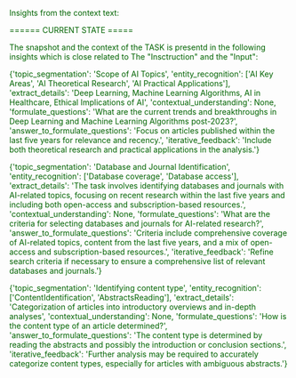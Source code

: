 
<span style='color: darkgreen;'>Insights from the context text:</span>


<span style='color: darkgreen;'>====== CURRENT STATE =====</span>

<span style='color: darkgreen;'>The snapshot and the context of the TASK is presentd in the following insights which is close related to The &quot;Insctruction&quot; and the &quot;Input&quot;:</span>

<span style='color: darkgreen;'>{&#x27;topic_segmentation&#x27;: &#x27;Scope of AI Topics&#x27;, &#x27;entity_recognition&#x27;: [&#x27;AI Key Areas&#x27;, &#x27;AI Theoretical Research&#x27;, &#x27;AI Practical Applications&#x27;], &#x27;extract_details&#x27;: &#x27;Deep Learning, Machine Learning Algorithms, AI in Healthcare, Ethical Implications of AI&#x27;, &#x27;contextual_understanding&#x27;: None, &#x27;formulate_questions&#x27;: &#x27;What are the current trends and breakthroughs in Deep Learning and Machine Learning Algorithms post-2023?&#x27;, &#x27;answer_to_formulate_questions&#x27;: &#x27;Focus on articles published within the last five years for relevance and recency.&#x27;, &#x27;iterative_feedback&#x27;: &#x27;Include both theoretical research and practical applications in the analysis.&#x27;}</span>

<span style='color: darkgreen;'>{&#x27;topic_segmentation&#x27;: &#x27;Database and Journal Identification&#x27;, &#x27;entity_recognition&#x27;: [&#x27;Database coverage&#x27;, &#x27;Database access&#x27;], &#x27;extract_details&#x27;: &#x27;The task involves identifying databases and journals with AI-related topics, focusing on recent research within the last five years and including both open-access and subscription-based resources.&#x27;, &#x27;contextual_understanding&#x27;: None, &#x27;formulate_questions&#x27;: &#x27;What are the criteria for selecting databases and journals for AI-related research?&#x27;, &#x27;answer_to_formulate_questions&#x27;: &#x27;Criteria include comprehensive coverage of AI-related topics, content from the last five years, and a mix of open-access and subscription-based resources.&#x27;, &#x27;iterative_feedback&#x27;: &#x27;Refine search criteria if necessary to ensure a comprehensive list of relevant databases and journals.&#x27;}</span>

<span style='color: darkgreen;'>{&#x27;topic_segmentation&#x27;: &#x27;Identifying content type&#x27;, &#x27;entity_recognition&#x27;: [&#x27;ContentIdentification&#x27;, &#x27;AbstractsReading&#x27;], &#x27;extract_details&#x27;: &#x27;Categorization of articles into introductory overviews and in-depth analyses&#x27;, &#x27;contextual_understanding&#x27;: None, &#x27;formulate_questions&#x27;: &#x27;How is the content type of an article determined?&#x27;, &#x27;answer_to_formulate_questions&#x27;: &#x27;The content type is determined by reading the abstracts and possibly the introduction or conclusion sections.&#x27;, &#x27;iterative_feedback&#x27;: &#x27;Further analysis may be required to accurately categorize content types, especially for articles with ambiguous abstracts.&#x27;}</span>
